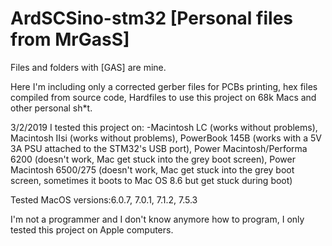 # ArdSCSino-stm32 [Personal files from MrGasS]

Files and folders with [GAS] are mine.

Here I'm including only a corrected gerber files for PCBs printing, hex files compiled from source code, Hardfiles to use this project on 68k Macs and other personal sh*t.

3/2/2019
I tested this project on:
-Macintosh LC (works without problems), Macintosh IIsi (works without problems), PowerBook 145B (works with a 5V 3A PSU attached to the STM32's USB port), Power Macintosh/Performa 6200 (doesn't work, Mac get stuck into the grey boot screen), Power Macintosh 6500/275 (doesn't work, Mac get stuck into the grey boot screen, sometimes it boots to Mac OS 8.6 but get stuck during boot)

Tested MacOS versions:6.0.7, 7.0.1, 7.1.2, 7.5.3

I'm not a programmer and I don't know anymore how to program, I only tested this project on Apple computers.
